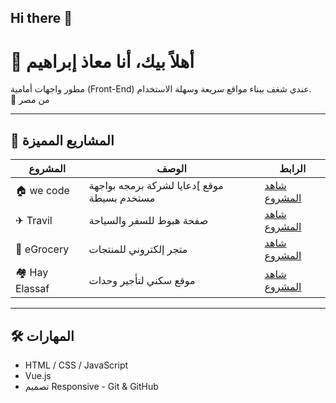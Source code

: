 ## Hi there 👋
# 👋 أهلاً بيك، أنا معاذ إبراهيم

مطور واجهات أمامية (Front-End) عندي شغف ببناء مواقع سريعة وسهلة الاستخدام.  
📍 من مصر

---

## 🚀 المشاريع المميزة

| المشروع | الوصف | الرابط |
|---------|-------|--------|
| 🏠 we code  | موقع ]دعايا لشركة برمجه بواجهة مستخدم بسيطة | [شاهد المشروع](https://github.com/moaz-ibrahem/code) |
| ✈ Travil | صفحة هبوط للسفر والسياحة | [شاهد المشروع](https://github.com/moaz-ibrahem/Travil) |
| 🛒 eGrocery | متجر إلكتروني للمنتجات | [شاهد المشروع](https://github.com/moaz-ibrahem/egrocery) |
| 🏘 Hay Elassaf | موقع سكني لتأجير وحدات | [شاهد المشروع](https://github.com/moaz-ibrahem/hay-elassaf) |

---

## 🛠 المهارات
- HTML / CSS / JavaScript
- Vue.js
- تصميم Responsive
- Git & GitHub
<!--
**moaz-ibrahem/moaz-ibrahem** is a ✨ _special_ ✨ repository because its `README.md` (this file) appears on your GitHub profile.

Here are some ideas to get you started:

- 🔭 I’m currently working on ...
- 🌱 I’m currently learning ...
- 👯 I’m looking to collaborate on ...
- 🤔 I’m looking for help with ...
- 💬 Ask me about ...
- 📫 How to reach me: ...
- 😄 Pronouns: ...
- ⚡ Fun fact: ...
-->
